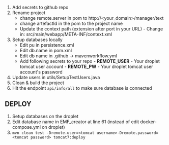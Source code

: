 1. Add secrets to github repo
2. Rename project
	- change remote.server in pom to http://<your_domain>/manager/text
	- change artefactId in the pom to the project name
	- Update the context path (extension after port in your URL) - Change in: src/main/webapp/META-INF/context.xml
3. Setup databases locally
	- Edit pu in persistence.xml
	- Edit db.name in pom.xml
	- Edit db name in .github -> mavenworkflow.yml
	- Add following secrets to your repo - **REMOTE_USER** - Your droplet tomcat user account - **REMOTE_PW** - Your droplet tomcat user account's password
4. Update users in utils/SetupTestUsers.java
5. Clean & build the project
6. Hit the endpoint `api/info/all` to make sure database is connected

## DEPLOY
1. Setup databases on the droplet
2. Edit database name in EMF_creator at line 61 (instead of edit docker-compose.yml on droplet)
3. `mvn clean test -Dremote.user=<tomcat username>-Dremote.password=<tomcat password> tomcat7:deploy`
